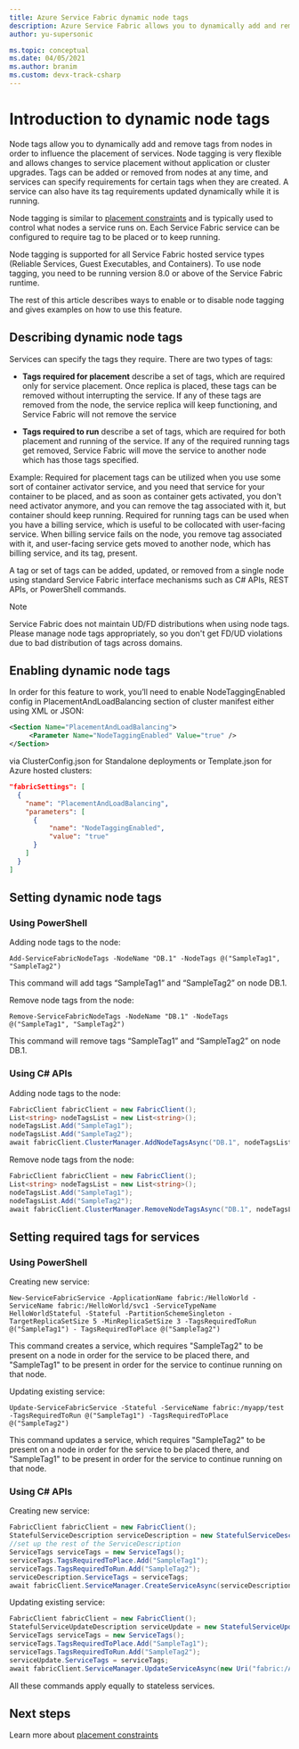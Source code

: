 ```yaml
---
title: Azure Service Fabric dynamic node tags
description: Azure Service Fabric allows you to dynamically add and remove node tags.
author: yu-supersonic

ms.topic: conceptual
ms.date: 04/05/2021
ms.author: branim
ms.custom: devx-track-csharp
---
```

# Introduction to dynamic node tags
Node tags allow you to dynamically add and remove tags from nodes in order to influence the placement of services. Node tagging is very flexible and allows changes to service placement without application or cluster upgrades. Tags can be added or removed from nodes at any time, and services can specify requirements for certain tags when they are created. A service can also have its tag requirements updated dynamically while it is running.

Node tagging is similar to [placement constraints](service-fabric-cluster-resource-manager-configure-services.md) and is typically used to control what nodes a service runs on. Each Service Fabric service can be configured to require tag to be placed or to keep running.

Node tagging is supported for all Service Fabric hosted service types (Reliable Services, Guest Executables, and Containers). To use node tagging, you need to be running version 8.0 or above of the Service Fabric runtime.

The rest of this article describes ways to enable or to disable node tagging and gives examples on how to use this feature.


## Describing dynamic node tags
Services can specify the tags they require. There are two types of tags:
* **Tags required for placement** describe a set of tags, which are required only for service placement. Once replica is placed, these tags can be removed without interrupting the service. If any of these tags are removed from the node, the service replica will keep functioning, and Service Fabric will not remove the service

* **Tags required to run** describe a set of tags, which are required for both placement and running of the service. If any of the required running tags get removed, Service Fabric will move the service to another node which has those tags specified.

Example:
Required for placement tags can be utilized when you use some sort of container activator service, and you need that service for your container to be placed, and as soon as container gets activated, you don't need activator anymore, and you can remove the tag associated with it, but container should keep running.
Required for running tags can be used when you have a billing service, which is useful to be collocated with user-facing service. When billing service fails on the node, you remove tag associated with it, and user-facing service gets moved to another node, which has billing service, and its tag, present.

A tag or set of tags can be added, updated, or removed from a single node using standard Service Fabric interface mechanisms such as C# APIs, REST APIs, or PowerShell commands.

> [!NOTE]
> Service Fabric does not maintain UD/FD distributions when using node tags. Please manage node tags appropriately, so you don't get FD/UD violations due to bad distribution of tags across domains.

## Enabling dynamic node tags
In order for this feature to work, you’ll need to enable NodeTaggingEnabled config in PlacementAndLoadBalancing section of cluster manifest either using XML or JSON:

``` xml
<Section Name="PlacementAndLoadBalancing">
     <Parameter Name="NodeTaggingEnabled" Value="true" />
</Section>
```

via ClusterConfig.json for Standalone deployments or Template.json for Azure hosted clusters:

```json
"fabricSettings": [
  {
    "name": "PlacementAndLoadBalancing",
    "parameters": [
      {
          "name": "NodeTaggingEnabled",
          "value": "true"
      }
    ]
  }
]
```

## Setting dynamic node tags

### Using PowerShell

Adding node tags to the node:

```posh
Add-ServiceFabricNodeTags -NodeName "DB.1" -NodeTags @("SampleTag1", "SampleTag2")
```
This command will add tags “SampleTag1” and “SampleTag2” on node DB.1.

Remove node tags from the node:

```posh
Remove-ServiceFabricNodeTags -NodeName "DB.1" -NodeTags @("SampleTag1", "SampleTag2")
```
This command will remove tags “SampleTag1” and “SampleTag2” on node DB.1.

### Using C# APIs

Adding node tags to the node:

```csharp
FabricClient fabricClient = new FabricClient();
List<string> nodeTagsList = new List<string>();
nodeTagsList.Add("SampleTag1");
nodeTagsList.Add("SampleTag2");
await fabricClient.ClusterManager.AddNodeTagsAsync("DB.1", nodeTagsList);
```

Remove node tags from the node:

```csharp
FabricClient fabricClient = new FabricClient();
List<string> nodeTagsList = new List<string>();
nodeTagsList.Add("SampleTag1");
nodeTagsList.Add("SampleTag2");
await fabricClient.ClusterManager.RemoveNodeTagsAsync("DB.1", nodeTagsList);
```

## Setting required tags for services

### Using PowerShell

Creating new service:

```posh
New-ServiceFabricService -ApplicationName fabric:/HelloWorld -ServiceName fabric:/HelloWorld/svc1 -ServiceTypeName HelloWorldStateful -Stateful -PartitionSchemeSingleton -TargetReplicaSetSize 5 -MinReplicaSetSize 3 -TagsRequiredToRun @("SampleTag1") - TagsRequiredToPlace @("SampleTag2")
```
This command creates a service, which requires "SampleTag2" to be present on a node in order for the service to be placed there, and "SampleTag1" to be present in order for the service to continue running on that node.

Updating existing service:

```posh
Update-ServiceFabricService -Stateful -ServiceName fabric:/myapp/test -TagsRequiredToRun @("SampleTag1") -TagsRequiredToPlace @("SampleTag2")
```
This command updates a service, which requires "SampleTag2" to be present on a node in order for the service to be placed there, and "SampleTag1" to be present in order for the service to continue running on that node.

### Using C# APIs

Creating new service:

```csharp
FabricClient fabricClient = new FabricClient();
StatefulServiceDescription serviceDescription = new StatefulServiceDescription();
//set up the rest of the ServiceDescription
ServiceTags serviceTags = new ServiceTags();
serviceTags.TagsRequiredToPlace.Add("SampleTag1");
serviceTags.TagsRequiredToRun.Add("SampleTag2");
serviceDescription.ServiceTags = serviceTags;
await fabricClient.ServiceManager.CreateServiceAsync(serviceDescription);
```

Updating existing service:

```csharp
FabricClient fabricClient = new FabricClient();
StatefulServiceUpdateDescription serviceUpdate = new StatefulServiceUpdateDescription();
ServiceTags serviceTags = new ServiceTags();
serviceTags.TagsRequiredToPlace.Add("SampleTag1");
serviceTags.TagsRequiredToRun.Add("SampleTag2");
serviceUpdate.ServiceTags = serviceTags;
await fabricClient.ServiceManager.UpdateServiceAsync(new Uri("fabric:/AppName/ServiceName"), serviceUpdate);
```

All these commands apply equally to stateless services.

## Next steps
Learn more about [placement constraints](service-fabric-cluster-resource-manager-configure-services.md)
